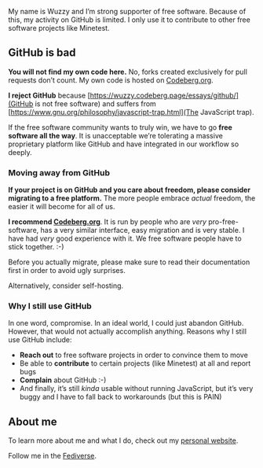 My name is Wuzzy and I’m strong supporter of free software. Because of this, my activity on GitHub is limited. I only use it to contribute to other free software projects like Minetest.

## GitHub is bad

**You will not find my own code here.** No, forks created exclusively for pull requests don’t count. My own code is hosted on [Codeberg.org](https://codeberg.org/Wuzzy).

**I reject GitHub** because [https://wuzzy.codeberg.page/essays/github/](GitHub is not free software) and suffers from [https://www.gnu.org/philosophy/javascript-trap.html](The JavaScript trap).

If the free software community wants to truly win, we have to go **free software all the way**. It is unacceptable we’re tolerating a massive proprietary platform like GitHub and have integrated in our workflow so deeply.

### Moving away from GitHub

**If your project is on GitHub and you care about freedom, please consider migrating to a free platform.** The more people embrace *actual* freedom, the easier it will become for all of us.

**I recommend [Codeberg.org](https://codeberg.org)**. It is run by people who are *very* pro-free-software, has a very similar interface, easy migration and is very stable. I have had *very* good experience with it. We free software people have to stick together. :-)

Before you actually migrate, please make sure to read their documentation first in order to avoid ugly surprises.

Alternatively, consider self-hosting.

### Why I still use GitHub

In one word, compromise. In an ideal world, I could just abandon GitHub. However, that would not actually accomplish anything. Reasons why I still use GitHub include:

* **Reach out** to free software projects in order to convince them to move
* Be able to **contribute** to certain projects (like Minetest) at all and report bugs
* **Complain** about GitHub :-)
* And finally, it’s still *kinda* usable without running JavaScript, but it’s very buggy and I have to fall back to workarounds (but this is PAIN)

## About me

To learn more about me and what I do, check out my [personal website](https://wuzzy.codeberg.page).

Follow me in the [Fediverse](https://fosstodon.org/web/@Wuzzy).

